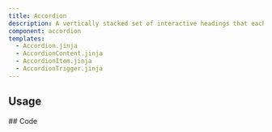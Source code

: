 ```yaml
---
title: Accordion
description: A vertically stacked set of interactive headings that each reveal a section of content.
component: accordion
templates:  
  - Accordion.jinja
  - AccordionContent.jinja
  - AccordionItem.jinja
  - AccordionTrigger.jinja
---
```


<TabPreview component="Accordion" template="examples/accordion.html"/>

<Prose>

## Usage
</Prose>

<IncludeFile dir="docs/templates" file_name="examples/accordion.html"/>

<Prose>
## Code
</Prose>

<IncludeComponents dir="accordion" :components="{{ metadata.templates }}" />


